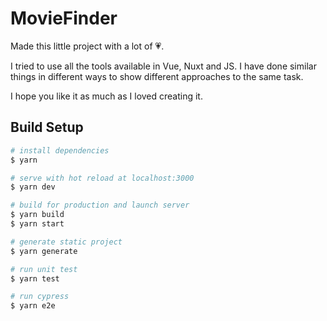 # MovieFinder
Made this little project with a lot of 💗.

I tried to use all the tools available in Vue, Nuxt and JS.
I have done similar things in different ways to show different approaches to the same task.

I hope you like it as much as I loved creating it.

## Build Setup
```bash
# install dependencies
$ yarn

# serve with hot reload at localhost:3000
$ yarn dev

# build for production and launch server
$ yarn build
$ yarn start

# generate static project
$ yarn generate

# run unit test
$ yarn test

# run cypress
$ yarn e2e
```
